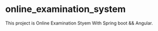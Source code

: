 # online_examination_system
This project is Online Examination Styem With Spring boot &amp;&amp; Angular.
